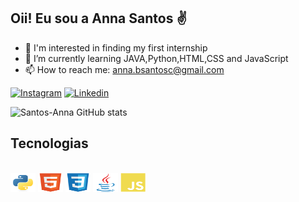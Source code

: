 ## Oii! Eu sou a Anna Santos ✌

- 👀 I'm interested in finding my first internship
- 🌱 I’m currently learning JAVA,Python,HTML,CSS and JavaScript
- 📫 How to reach me: anna.bsantosc@gmail.com
  
[![Instagram](https://img.shields.io/badge/Instagram-E4405F?style=for-the-badge&logo=instagram&logoColor=white)](https://www.instagram.com/cabral.beatryz/?hl=pt-br)
[![Linkedin](https://img.shields.io/badge/LinkedIn-0077B5?style=for-the-badge&logo=linkedin&logoColor=white)](https://www.linkedin.com/in/anna-beatryz-bb5bba297/)

![Santos-Anna GitHub stats](https://github-readme-stats.vercel.app/api?username=Santos-Anna&show_icons=true&theme=radical)

## Tecnologias

<div style="display: inline_block"><br/>
  
  <img align="center" alt="Rafa-Python" height="30" width="40" src="https://raw.githubusercontent.com/devicons/devicon/master/icons/python/python-original.svg">
  <img align="center" alt="HTML" height="30" width="40" src="https://raw.githubusercontent.com/devicons/devicon/master/icons/html5/html5-original.svg">
  <img align="center" alt="CSS" height="30" width="40" src="https://raw.githubusercontent.com/devicons/devicon/master/icons/css3/css3-original.svg">
  <img align="center" alt="Java" height="30" width="40" src= "https://raw.githubusercontent.com/devicons/devicon/master/icons/java/java-original.svg">
  <img align="center" alt="Js" height="30" width="40" src="https://raw.githubusercontent.com/devicons/devicon/master/icons/javascript/javascript-plain.svg">
          
          
  
  
</div>
<!---
Santos-Anna/Santos-Anna is a ✨ special ✨ repository because its `README.md` (this file) appears on your GitHub profile.
You can click the Preview link to take a look at your changes.
--->
